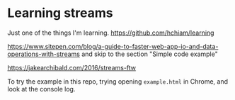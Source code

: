 # Learning streams

Just one of the things I'm learning. <https://github.com/hchiam/learning>

<https://www.sitepen.com/blog/a-guide-to-faster-web-app-io-and-data-operations-with-streams> and skip to the section "Simple code example"

<https://jakearchibald.com/2016/streams-ftw>

To try the example in this repo, trying opening `example.html` in Chrome, and look at the console log.
